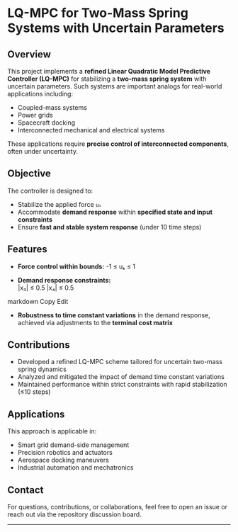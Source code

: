 # LQ-MPC for Two-Mass Spring Systems with Uncertain Parameters

## Overview

This project implements a **refined Linear Quadratic Model Predictive Controller (LQ-MPC)** for stabilizing a **two-mass spring system** with uncertain parameters. Such systems are important analogs for real-world applications including:

- Coupled-mass systems  
- Power grids  
- Spacecraft docking  
- Interconnected mechanical and electrical systems

These applications require **precise control of interconnected components**, often under uncertainty.

## Objective

The controller is designed to:

- Stabilize the applied force `uₖ`
- Accommodate **demand response** within **specified state and input constraints**
- Ensure **fast and stable system response** (under 10 time steps)

## Features

- **Force control within bounds:**
-1 ≤ uₖ ≤ 1

- **Demand response constraints:**  
|x₃| ≤ 0.5
|x₄| ≤ 0.5

markdown
Copy
Edit

- **Robustness to time constant variations** in the demand response, achieved via adjustments to the **terminal cost matrix**

## Contributions

- Developed a refined LQ-MPC scheme tailored for uncertain two-mass spring dynamics
- Analyzed and mitigated the impact of demand time constant variations
- Maintained performance within strict constraints with rapid stabilization (≤10 steps)

## Applications

This approach is applicable in:

- Smart grid demand-side management
- Precision robotics and actuators
- Aerospace docking maneuvers
- Industrial automation and mechatronics

## Contact

For questions, contributions, or collaborations, feel free to open an issue or reach out via the repository discussion board.

---

